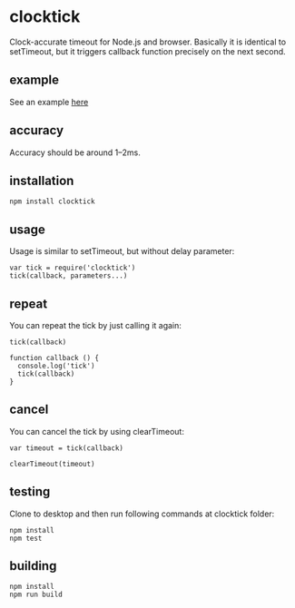 # clocktick
Clock-accurate timeout for Node.js and browser.
Basically it is identical to setTimeout, but it triggers callback function precisely on the next second.

## example
See an example [here](http://pakastin.github.io/clocktick)

## accuracy
Accuracy should be around 1–2ms.

## installation

    npm install clocktick

## usage
Usage is similar to setTimeout, but without delay parameter:

    var tick = require('clocktick')
    tick(callback, parameters...)

## repeat

You can repeat the tick by just calling it again:

    tick(callback)

    function callback () {
      console.log('tick')
      tick(callback)
    }

## cancel

You can cancel the tick by using clearTimeout:

    var timeout = tick(callback)

    clearTimeout(timeout)

## testing
Clone to desktop and then run following commands at clocktick folder:

    npm install
    npm test

## building

    npm install
    npm run build
